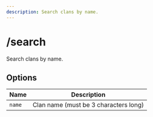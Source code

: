 ```yaml
---
description: Search clans by name.
---
```


# /search

Search clans by name.

## Options

| Name | Description |
|------|-------------|
| `name` | Clan name (must be 3 characters long) |

